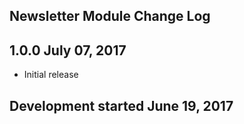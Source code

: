 Newsletter Module Change Log
----------------------------

1.0.0 July 07, 2017
-------------------
* Initial release

Development started June 19, 2017
--------------------------------- 
